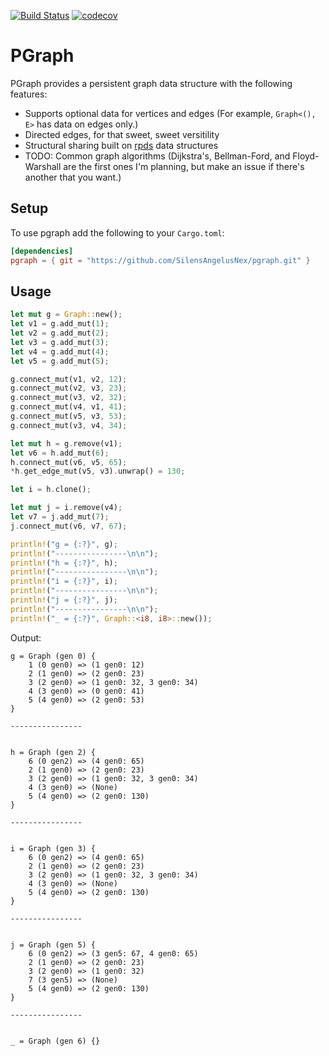 [![Build Status](https://travis-ci.com/SilensAngelusNex/pgraph.svg?branch=master)](https://travis-ci.com/SilensAngelusNex/pgraph) [![codecov](https://codecov.io/gh/SilensAngelusNex/pgraph/branch/master/graph/badge.svg)](https://codecov.io/gh/SilensAngelusNex/pgraph)

# PGraph

PGraph provides a persistent graph data structure with the following features:
* Supports optional data for vertices and edges (For example, `Graph<(), E>` has data on edges only.)
* Directed edges, for that sweet, sweet versitility
* Structural sharing built on [rpds](https://crates.io/crates/rpds) data structures
* TODO: Common graph algorithms (Dijkstra's, Bellman-Ford, and Floyd-Warshall are the first ones I'm planning, but make an issue if there's another that you want.)

## Setup

To use pgraph add the following to your `Cargo.toml`:

```toml
[dependencies]
pgraph = { git = "https://github.com/SilensAngelusNex/pgraph.git" }
```

## Usage

```rust
let mut g = Graph::new();
let v1 = g.add_mut(1);
let v2 = g.add_mut(2);
let v3 = g.add_mut(3);
let v4 = g.add_mut(4);
let v5 = g.add_mut(5);

g.connect_mut(v1, v2, 12);
g.connect_mut(v2, v3, 23);
g.connect_mut(v3, v2, 32);
g.connect_mut(v4, v1, 41);
g.connect_mut(v5, v3, 53);
g.connect_mut(v3, v4, 34);

let mut h = g.remove(v1);
let v6 = h.add_mut(6);
h.connect_mut(v6, v5, 65);
*h.get_edge_mut(v5, v3).unwrap() = 130;

let i = h.clone();

let mut j = i.remove(v4);
let v7 = j.add_mut(7);
j.connect_mut(v6, v7, 67);

println!("g = {:?}", g);
println!("----------------\n\n");
println!("h = {:?}", h);
println!("----------------\n\n");
println!("i = {:?}", i);
println!("----------------\n\n");
println!("j = {:?}", j);
println!("----------------\n\n");
println!("_ = {:?}", Graph::<i8, i8>::new());
```

Output:
```
g = Graph (gen 0) {
	1 (0 gen0) => (1 gen0: 12)
	2 (1 gen0) => (2 gen0: 23)
	3 (2 gen0) => (1 gen0: 32, 3 gen0: 34)
	4 (3 gen0) => (0 gen0: 41)
	5 (4 gen0) => (2 gen0: 53)
}

----------------


h = Graph (gen 2) {
	6 (0 gen2) => (4 gen0: 65)
	2 (1 gen0) => (2 gen0: 23)
	3 (2 gen0) => (1 gen0: 32, 3 gen0: 34)
	4 (3 gen0) => (None)
	5 (4 gen0) => (2 gen0: 130)
}

----------------


i = Graph (gen 3) {
	6 (0 gen2) => (4 gen0: 65)
	2 (1 gen0) => (2 gen0: 23)
	3 (2 gen0) => (1 gen0: 32, 3 gen0: 34)
	4 (3 gen0) => (None)
	5 (4 gen0) => (2 gen0: 130)
}

----------------


j = Graph (gen 5) {
	6 (0 gen2) => (3 gen5: 67, 4 gen0: 65)
	2 (1 gen0) => (2 gen0: 23)
	3 (2 gen0) => (1 gen0: 32)
	7 (3 gen5) => (None)
	5 (4 gen0) => (2 gen0: 130)
}

----------------


_ = Graph (gen 6) {}
```
